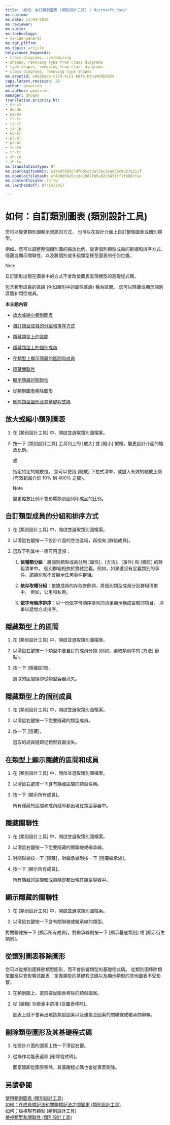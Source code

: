 ```yaml
---
title: "如何：自訂類別圖表 (類別設計工具) | Microsoft Docs"
ms.custom: 
ms.date: 11/04/2016
ms.reviewer: 
ms.suite: 
ms.technology:
- vs-ide-general
ms.tgt_pltfrm: 
ms.topic: article
helpviewer_keywords:
- class diagrams, customizing
- shapes, removing type from class diagrams
- type shapes, removing from class diagrams
- class diagrams, removing type shapes
ms.assetid: e9030aea-c77d-4cc1-b8f6-b6ca469b692d
caps.latest.revision: 29
author: gewarren
ms.author: gewarren
manager: ghogen
translation.priority.ht:
- cs-cz
- de-de
- es-es
- fr-fr
- it-it
- ja-jp
- ko-kr
- pl-pl
- pt-br
- ru-ru
- tr-tr
- zh-cn
- zh-tw
ms.translationtype: HT
ms.sourcegitcommit: 63aad78bdc7df685ca3a73ec16a9cbc87b78151f
ms.openlocfilehash: af498b50a5ccde20d2f05a92e5431ff1f888cfae
ms.contentlocale: zh-tw
ms.lasthandoff: 07/14/2017

---
```

# <a name="how-to-customize-class-diagrams-class-designer"></a>如何：自訂類別圖表 (類別設計工具)
您可以變更類別圖顯示資訊的方式， 也可以在設計介面上自訂整個圖表或個別類型。  
  
 例如，您可以調整整個類別圖的縮放比例、變更個別類型成員的群組和排序方式、隱藏或顯示關聯性，以及將個別或多組類型移至圖表的任何位置。  
  
> [!NOTE]
>  自訂圖形出現在圖表中的方式不會改變圖表呈現類型的基礎程式碼。  
  
 包含類型成員的區段 (例如類別中的屬性區段) 稱為區間。 您可以隱藏或顯示個別區間和類型成員。  
  
 **本主題內容**  
  
-   [放大或縮小類別圖表](../ide/how-to-customize-class-diagrams-class-designer.md#ZoomInOut)  
  
-   [自訂類型成員的分組和排序方式](../ide/how-to-customize-class-diagrams-class-designer.md#CustomizeGroupingSorting)  
  
-   [隱藏類型上的區間](../ide/how-to-customize-class-diagrams-class-designer.md#HideCompartments)  
  
-   [隱藏類型上的個別成員](../ide/how-to-customize-class-diagrams-class-designer.md#HideMembers)  
  
-   [在類型上顯示隱藏的區間和成員](../ide/how-to-customize-class-diagrams-class-designer.md#DisplayHiddenCompartmentsAndMemberrs)  
  
-   [隱藏關聯性](../ide/how-to-customize-class-diagrams-class-designer.md#HideAssociationAndInheritance)  
  
-   [顯示隱藏的關聯性](../ide/how-to-customize-class-diagrams-class-designer.md#DisplayAssociationAndInheritance)  
  
-   [從類別圖表移除圖形](../ide/how-to-customize-class-diagrams-class-designer.md#RemoveCodeAndShape)  
  
-   [刪除類型圖形及其基礎程式碼](../ide/how-to-customize-class-diagrams-class-designer.md#DeleteTypeShapeAndCode)  
  
##  <a name="ZoomInOut"></a>放大或縮小類別圖表  
  
1.  在 [類別設計工具] 中，開啟並選取類別圖檔案。  
  
2.  按一下 [類別設計工具] 工具列上的 [放大] 或 [縮小] 按鈕，變更設計介面的縮放比例。  
  
     或  
  
     指定特定的縮放值。 您可以使用 [縮放] 下拉式清單，或鍵入有效的縮放比例 (有效範圍介於 10% 到 400% 之間)。  
  
    > [!NOTE]
    >  變更縮放比例不會影響類別圖列印成品的比例。  
  
##  <a name="CustomizeGroupingSorting"></a> 自訂類型成員的分組和排序方式  
  
1.  在 [類別設計工具] 中，開啟並選取類別圖檔案。  
  
2.  以滑鼠右鍵按一下設計介面的空白區域，再指向 [群組成員]。  
  
3.  選取下列其中一個可用選項：  
  
    1.  **依種類分組**：將個別類型成員分到 [屬性]、[方法]、[事件] 和 [欄位] 的群組清單中。 個別群組相依於實體定義。例如，如果還沒有定義類別的事件，該類別就不會顯示任何事件群組。  
  
    2.  **依存取權分組**：依據成員的存取修飾詞，將個別類型成員分到群組清單中。 例如，公用和私用。  
  
    3.  **依字母順序排序**：以一份依字母順序排列的清單顯示構成實體的項目。 清單以遞增方式排序。  
  
##  <a name="HideCompartments"></a> 隱藏類型上的區間  
  
1.  在 [類別設計工具] 中，開啟並選取類別圖檔案。  
  
2.  以滑鼠右鍵按一下類型中要自訂的成員分類 (例如，選取類別中的 [方法] 節點)。  
  
3.  按一下 [隱藏區間]。  
  
     選取的區間隨即從類型容器消失。  
  
##  <a name="HideMembers"></a> 隱藏類型上的個別成員  
  
1.  在 [類別設計工具] 中，開啟並選取類別圖檔案。  
  
2.  以滑鼠右鍵按一下您要隱藏的類型成員。  
  
3.  按一下 [隱藏]。  
  
     選取的成員隨即從類型容器消失。  
  
##  <a name="DisplayHiddenCompartmentsAndMemberrs"></a> 在類型上顯示隱藏的區間和成員  
  
1.  在 [類別設計工具] 中，開啟並選取類別圖檔案。  
  
2.  以滑鼠右鍵按一下含有隱藏區間的類型名稱。  
  
3.  按一下 [顯示所有成員]。  
  
     所有隱藏的區間和成員隨即都出現在類型容器中。  
  
##  <a name="HideAssociationAndInheritance"></a> 隱藏關聯性  
  
1.  在 [類別設計工具] 中，開啟並選取類別圖檔案。  
  
2.  以滑鼠右鍵按一下您要隱藏的關聯線或繼承線。  
  
3.  對關聯線按一下 [隱藏]，對繼承線則按一下 [隱藏繼承線]。  
  
4.  按一下 [顯示所有成員]。  
  
     所有隱藏的區間和成員隨即都出現在類型容器中。  
  
##  <a name="DisplayAssociationAndInheritance"></a> 顯示隱藏的關聯性  
  
1.  在 [類別設計工具] 中，開啟並選取類別圖檔案。  
  
2.  以滑鼠右鍵按一下含有關聯線或繼承線的類型。  
  
 對關聯線按一下 [顯示所有成員]，對繼承線則按一下 [顯示基底類別] 或 [顯示衍生類別]。  
  
##  <a name="RemoveCodeAndShape"></a> 從類別圖表移除圖形  
 您可以從類別圖移除類型圖形，而不會影響類型的基礎程式碼。 從類別圖移除類型圖案只會影響該圖表：定義類型的基礎程式碼以及顯示類型的其他圖表不受影響。  
  
1.  在類別圖上，選取要從圖表移除的類型圖案。  
  
2.  從 [編輯] 功能表中選擇 [從圖表移除]。  
  
     圖表上就不會再出現該類型圖案以及連接至圖案的關聯線或繼承關聯線。  
  
##  <a name="DeleteTypeShapeAndCode"></a> 刪除類型圖形及其基礎程式碼  
  
1.  在設計介面的圖案上按一下滑鼠右鍵。  
  
2.  從操作功能表選取 [刪除程式碼]。  
  
     圖案隨即從圖表移除，其基礎程式碼也會從專案刪除。  
  
## <a name="see-also"></a>另請參閱  
 [使用類別圖表 (類別設計工具)](../ide/working-with-class-diagrams-class-designer.md)   
 [如何：在成員標記法和關聯標記法之間變更 (類別設計工具)](../ide/how-to-change-between-member-notation-and-association-notation-class-designer.md)   
 [如何：檢視現有類型 (類別設計工具)](../ide/how-to-view-existing-types-class-designer.md)   
 [檢視類型和關聯性 (類別設計工具)](../ide/viewing-types-and-relationships-class-designer.md)
